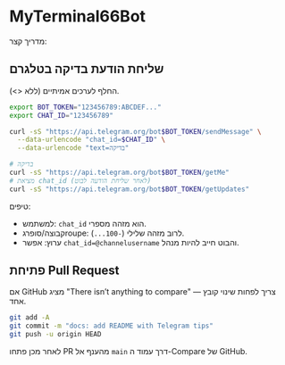# MyTerminal66Bot

מדריך קצר:

## שליחת הודעת בדיקה בטלגרם

החלף לערכים אמיתיים (ללא <>).

```bash
export BOT_TOKEN="123456789:ABCDEF..."
export CHAT_ID="123456789"

curl -sS "https://api.telegram.org/bot$BOT_TOKEN/sendMessage" \
  --data-urlencode "chat_id=$CHAT_ID" \
  --data-urlencode "text=בדיקה"

# בדיקה
curl -sS "https://api.telegram.org/bot$BOT_TOKEN/getMe"
# מציאת chat_id (לאחר שליחת הודעה לבוט)
curl -sS "https://api.telegram.org/bot$BOT_TOKEN/getUpdates"
```

טיפים:
- למשתמש: `chat_id` הוא מזהה מספרי.
- קבוצה/סופרגroupe: לרוב מזהה שלילי (`-100...`).
- ערוץ: אפשר `chat_id=@channelusername` והבוט חייב להיות מנהל.

## פתיחת Pull Request

אם GitHub מציג "There isn’t anything to compare" — צריך לפחות שינוי קובץ אחד.

```bash
git add -A
git commit -m "docs: add README with Telegram tips"
git push -u origin HEAD
```

לאחר מכן פתחו PR מהענף אל `main` דרך עמוד ה-Compare של GitHub.